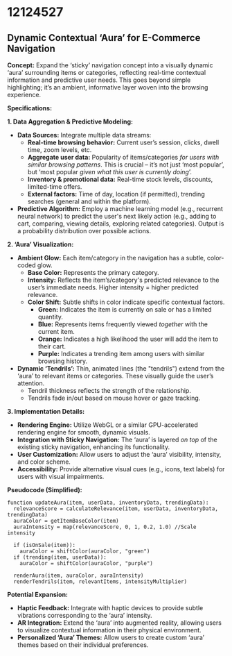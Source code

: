 # 12124527

## Dynamic Contextual ‘Aura’ for E-Commerce Navigation

**Concept:** Expand the ‘sticky’ navigation concept into a visually dynamic ‘aura’ surrounding items or categories, reflecting real-time contextual information and predictive user needs. This goes beyond simple highlighting; it’s an ambient, informative layer woven into the browsing experience.

**Specifications:**

**1. Data Aggregation & Predictive Modeling:**

*   **Data Sources:** Integrate multiple data streams:
    *   **Real-time browsing behavior:** Current user’s session, clicks, dwell time, zoom levels, etc.
    *   **Aggregate user data:** Popularity of items/categories *for users with similar browsing patterns*.  This is crucial – it’s not just ‘most popular’, but ‘most popular *given what this user is currently doing*’.
    *   **Inventory & promotional data:** Real-time stock levels, discounts, limited-time offers.
    *   **External factors:** Time of day, location (if permitted), trending searches (general and within the platform).
*   **Predictive Algorithm:** Employ a machine learning model (e.g., recurrent neural network) to predict the user's next likely action (e.g., adding to cart, comparing, viewing details, exploring related categories). Output is a probability distribution over possible actions.

**2. ‘Aura’ Visualization:**

*   **Ambient Glow:** Each item/category in the navigation has a subtle, color-coded glow.
    *   **Base Color:** Represents the primary category.
    *   **Intensity:** Reflects the item’s/category's predicted relevance to the user’s immediate needs. Higher intensity = higher predicted relevance.
    *   **Color Shift:**  Subtle shifts in color indicate specific contextual factors.
        *   **Green:** Indicates the item is currently on sale or has a limited quantity.
        *   **Blue:**  Represents items frequently viewed *together* with the current item.
        *   **Orange:** Indicates a high likelihood the user will add the item to their cart.
        *   **Purple:** Indicates a trending item among users with similar browsing history.
*   **Dynamic ‘Tendrils’:** Thin, animated lines (the "tendrils") extend from the ‘aura’ to relevant items or categories. These visually guide the user’s attention.
    *   Tendril thickness reflects the strength of the relationship.
    *   Tendrils fade in/out based on mouse hover or gaze tracking.

**3. Implementation Details:**

*   **Rendering Engine:** Utilize WebGL or a similar GPU-accelerated rendering engine for smooth, dynamic visuals.
*   **Integration with Sticky Navigation:** The ‘aura’ is layered *on top* of the existing sticky navigation, enhancing its functionality.
*   **User Customization:** Allow users to adjust the ‘aura’ visibility, intensity, and color scheme.
*   **Accessibility:** Provide alternative visual cues (e.g., icons, text labels) for users with visual impairments.

**Pseudocode (Simplified):**

```
function updateAura(item, userData, inventoryData, trendingData):
  relevanceScore = calculateRelevance(item, userData, inventoryData, trendingData)
  auraColor = getItemBaseColor(item)
  auraIntensity = map(relevanceScore, 0, 1, 0.2, 1.0) //Scale intensity

  if (isOnSale(item)):
    auraColor = shiftColor(auraColor, "green")
  if (trending(item, userData)):
    auraColor = shiftColor(auraColor, "purple")

  renderAura(item, auraColor, auraIntensity)
  renderTendrils(item, relevantItems, intensityMultiplier)
```

**Potential Expansion:**

*   **Haptic Feedback:** Integrate with haptic devices to provide subtle vibrations corresponding to the ‘aura’ intensity.
*   **AR Integration:** Extend the ‘aura’ into augmented reality, allowing users to visualize contextual information in their physical environment.
*   **Personalized ‘Aura’ Themes:** Allow users to create custom ‘aura’ themes based on their individual preferences.